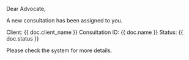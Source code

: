 <p>Dear Advocate,</p>

<p>A new consultation has been assigned to you.</p>

<p>Client: {{ doc.client_name }}
Consultation ID: {{ doc.name }}
Status: {{ doc.status }}</p>

<p>Please check the system for more details.</p>
